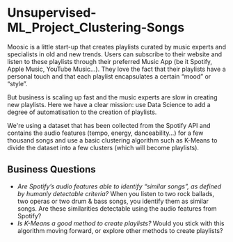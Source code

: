 # Unsupervised-ML_Project_Clustering-Songs

Moosic is a little start-up that creates playlists curated by music experts and specialists in old and new trends. Users can subscribe to their website and listen to these playlists through their preferred Music App (be it Spotify, Apple Music, YouTube Music…). They love the fact that their playlists have a personal touch and that each playlist encapsulates a certain “mood” or “style”.

But business is scaling up fast and the music experts are slow in creating new playlists. Here we have a clear mission: use Data Science to add a degree of automatisation to the creation of playlists.

We're using a dataset that has been collected from the Spotify API and contains the audio features (tempo, energy, danceability…) for a few thousand songs and use a basic clustering algorithm such as K-Means to divide the dataset into a few clusters (which will become playlists).

## Business Questions

- _Are Spotify’s audio features able to identify “similar songs”, as defined by humanly detectable criteria?_ When you listen to two rock ballads, two operas or two drum & bass songs, you identify them as similar songs. Are these similarities detectable using the audio features from Spotify? 
- _Is K-Means a good method to create playlists?_ Would you stick with this algorithm moving forward, or explore other methods to create playlists?
